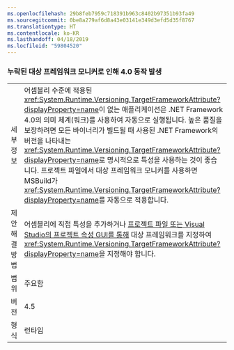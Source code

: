 ```yaml
---
ms.openlocfilehash: 29b8feb7959c718391b963c8402b97351b93fa49
ms.sourcegitcommit: 0be8a279af6d8a43e03141e349d3efd5d35f8767
ms.translationtype: HT
ms.contentlocale: ko-KR
ms.lasthandoff: 04/18/2019
ms.locfileid: "59804520"
---
```

### <a name="missing-target-framework-moniker-results-in-40-behavior"></a>누락된 대상 프레임워크 모니커로 인해 4.0 동작 발생

|   |   |
|---|---|
|세부 정보|어셈블리 수준에 적용된 <xref:System.Runtime.Versioning.TargetFrameworkAttribute?displayProperty=name>이 없는 애플리케이션은 .NET Framework 4.0의 의미 체계(쿼크)를 사용하여 자동으로 실행됩니다. 높은 품질을 보장하려면 모든 바이너리가 빌드될 때 사용된 .NET Framework의 버전을 나타내는 <xref:System.Runtime.Versioning.TargetFrameworkAttribute?displayProperty=name>로 명시적으로 특성을 사용하는 것이 좋습니다. 프로젝트 파일에서 대상 프레임워크 모니커를 사용하면 MSBuild가 <xref:System.Runtime.Versioning.TargetFrameworkAttribute?displayProperty=name>를 자동으로 적용합니다.|
|제안 해결 방법|어셈블리에 직접 특성을 추가하거나 [프로젝트 파일 또는 Visual Studio의 프로젝트 속성 GUI를 통해](https://devblogs.microsoft.com/visualstudio/visual-studio-managed-multi-targeting-part-1-concepts-target-framework-moniker-target-framework/) 대상 프레임워크를 지정하여 <xref:System.Runtime.Versioning.TargetFrameworkAttribute?displayProperty=name>을 지정해야 합니다.|
|범위|주요함|
|버전|4.5|
|형식|런타임|

